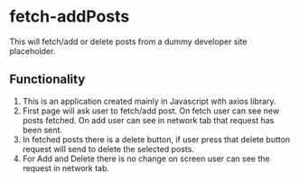# fetch-addPosts
This will fetch/add or delete posts from a dummy developer site placeholder.

## Functionality
1. This is an application created mainly in Javascript with axios library.
2. First page will ask user to fetch/add post. On fetch user can see new posts fetched. On add user can see in network tab that request has been sent.
3. In fetched posts there is a delete button, if user press that delete button request will send to delete the selected posts.
4. For Add and Delete there is no change on screen user can see the request in network tab. 
